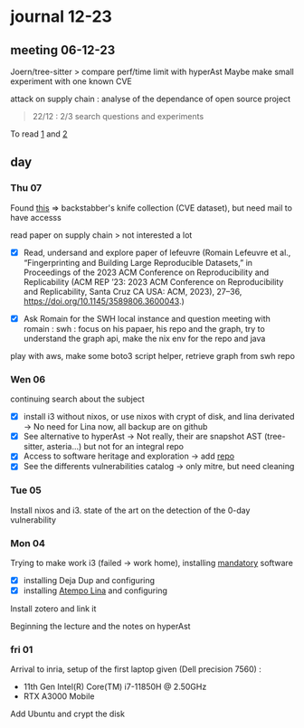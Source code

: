 # journal 12-23

## meeting 06-12-23

Joern/tree-sitter > compare perf/time limit with hyperAst 
Maybe make small experiment with one known CVE

attack on supply chain : analyse of the dependance of open source project

> 22/12 : 2/3 search questions and experiments

To read [1](https://scholar.google.com/citations?view_op=view_citation&hl=it&user=LMHpRBkAAAAJ&citation_for_view=LMHpRBkAAAAJ:IjCSPb-OGe4C) and [2](https://scholar.google.com/citations?view_op=view_citation&hl=it&user=LMHpRBkAAAAJ&citation_for_view=LMHpRBkAAAAJ:UeHWp8X0CEIC)


## day

### Thu 07
Found [this](https://dasfreak.github.io/Backstabbers-Knife-Collection/) => backstabber's knife collection (CVE dataset), but need mail to have accesss

read paper on supply chain > not interested a lot

- [X] Read, undersand and explore paper of lefeuvre (Romain Lefeuvre et al., “Fingerprinting and Building Large Reproducible Datasets,” in Proceedings of the 2023 ACM Conference on Reproducibility and Replicability (ACM REP ’23: 2023 ACM Conference on Reproducibility and Replicability, Santa Cruz CA USA: ACM, 2023), 27–36, https://doi.org/10.1145/3589806.3600043.)

- [X] Ask Romain for the SWH local instance and question
meeting with romain :
swh : focus on his papaer, his repo and the graph, try to understand the graph api, make the nix env for the repo and java

play with aws, make some boto3 script helper, retrieve graph from swh repo

### Wen 06

continuing search about the subject
- [X] install i3 without nixos, or use nixos with crypt of disk, and lina derivated -> No need for Lina now, all backup are on github
- [X] See alternative to hyperAst -> Not really, their are snapshot AST (tree-sitter, asteria...) but not for an integral repo
- [X] Access to software heritage and exploration -> add [repo](https://github.com/Clement-PhD/Software-heritage-playground)
- [X] See the differents vulnerabilities catalog -> only mitre, but need cleaning

### Tue 05
Install nixos and i3.
state of the art on the detection of the 0-day vulnerability

### Mon 04
Trying to make work i3 (failed -> work home), installing [mandatory](https://gitlab.inria.fr/i4s-works/welcome-package/-/blob/main/Day1.md?ref_type=heads) software

- [x] installing Deja Dup and configuring
- [x] installing [Atempo Lina](https://doc-si.inria.fr/display/SU/Doc+Sauvegarde+Atempo#tab-Linux) and configuring

Install zotero and link it

Beginning the lecture and the notes on hyperAst

### fri 01
Arrival to inria, setup of the first laptop given (Dell precision 7560) :
- 11th Gen Intel(R) Core(TM) i7-11850H @ 2.50GHz
- RTX A3000 Mobile

Add Ubuntu and crypt the disk

